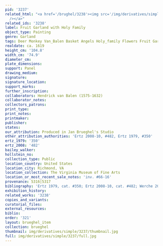 ```yaml
---
pid: '3237'
related_html: "<a href='/brughel/3238'><img src='/img/derivatives/simple/3238/thumbnail.jpg'
  /></a>"
related_ids: '3238'
label: Fruit Garland with Holy Family
object_type: Painting
genre: Garland
tags: Deer Monkey Van_Balen Basket Angels Holy_family Flowers Fruit Garland Vegetables
realdate: ca. 1619
height_cm: '104.8'
width_cm: '74.9'
diameter_cm: 
plate_dimensions: 
support: Panel
drawing_medium: 
signature: 
signature_location: 
support_marks: 
further_inscription: 
collaborators: Hendrick van Balen (1575-1632)
collaborator_notes: 
collectors_patrons: 
print_type: 
print_notes: 
printmaker: 
publisher: 
states: 
our_attribution: Produced in Jan Brueghel's Studio
other_attribution_authorities: 'Ertz 2008-10, #482, Ertz 1979, #350'
ertz_1979: '350'
ertz_2008: '482'
bailey_walker: 
hollstein_no: 
collection_type: Public
location_country: United States
location_city: Richmond, VA
location_collection: The Virginia Museum of Fine Arts
location_or_most_recent_sale_notes: 'inv. #66-16'
provenance: 5316|5317
bibliography: 'Ertz 1979, cat. #350; Ertz 2008-10, cat. #482; Werche 2004, A.45'
exhibition_history: 
related_works: '3238'
copies_and_variants: 
curatorial_files: 
external_resources: 
biblio: 
order: '321'
layout: brueghel_item
collection: brueghel
thumbnail: img/derivatives/simple/3237/thumbnail.jpg
full: img/derivatives/simple/3237/full.jpg
---
```

